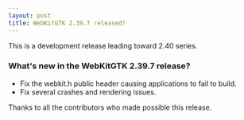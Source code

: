 ```yaml
---
layout: post
title: WebKitGTK 2.39.7 released!
---
```


This is a development release leading toward 2.40 series.

### What's new in the WebKitGTK 2.39.7 release?

 - Fix the webkit.h public header causing applications to fail to build.
 - Fix several crashes and rendering issues.

Thanks to all the contributors who made possible this release.